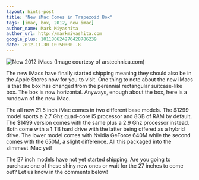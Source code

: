```yaml
---
layout: hints-post
title: "New iMac Comes in Trapezoid Box"
tags: [imac, box, 2012, new imac]
author_name: Mark Miyashita
author_url: http://markmiyashita.com
google_plus: 101180624276428786239
date: 2012-11-30 10:50:00 -8
---
```


<img class="clear blog-image-full-border" src="{{site.url}}/images/new-imacs.jpg" title="New 2012 iMacs">
(Image courtesy of arstechnica.com)

The new iMacs have finally started shipping meaning they should also be in the Apple Stores now for you to visit. One thing to note about the new iMacs is that the box has changed from the perennial rectangular suitcase-like box. The box is now horizontal. Anyways, enough about the box, here is a rundown of the new iMac.

The all new 21.5 inch iMac comes in two different base models. The $1299 model sports a 2.7 Ghz quad-core i5 processor and 8GB of RAM by default. The $1499 version comes with the same plus a 2.9 Ghz processor instead. Both come with a 1 TB hard drive with the latter being offered as a hybrid drive. The lower model comes with Nvidia GeForce 640M while the second comes with the 650M, a slight difference. All this packaged into the slimmest iMac yet!

The 27 inch models have not yet started shipping. Are you going to purchase one of these shiny new ones or wait for the 27 inches to come out? Let us know in the comments below!


